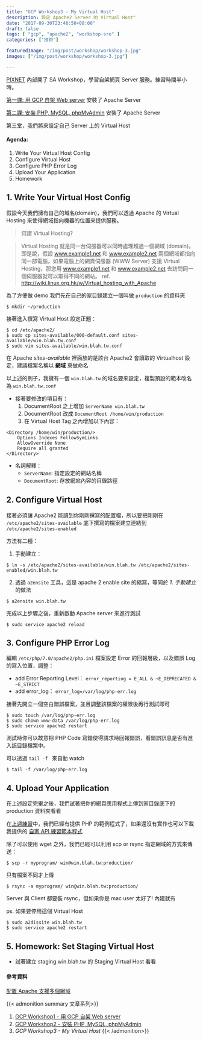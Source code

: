 ```yaml
---
title: "GCP Workshop3 - My Virtual Host"
description: 設定 Apache2 Server 的 Virtual Host"
date: "2017-09-30T23:46:50+08:00"
draft: false
tags: [ "gcp", "apache2", "workshop-sre" ]
categories: ["技術"]

featuredImage: "/img/post/workshop/workshop-3.jpg"
images: ["/img/post/workshop/workshop-3.jpg"]

---
```


[PIXNET](https://www.pixnet.net/career) 內部開了 SA Workshop，學習自架網頁 Server 服務。練習時間半小時。

[第一課: 用 GCP 自架 Web server](/workshop1---用-gcp-自架-web-server/) 安裝了 Apache Server

[第二課: 安裝 PHP, MySQL, phpMyAdmin](/workshop2---安裝-php-mysql-phpmyadmin/) 安裝了 Apache Server

第三堂，我們將來設定自己 Server 上的 Virtual Host

<!--more-->

#### Agenda:
1. Write Your Virtual Host Config
2. Configure Virtual Host
3. Configure PHP Error Log
4. Upload Your Application
5. Homework

## 1. Write Your Virtual Host Config

假設今天我們擁有自己的域名(domain)，我們可以透過 Apache 的 Virtual Hosting 來使得網域指向機器的位置來提供服務。

> 何謂 Virtual Hosting?

> Virtual Hosting 就是同一台伺服器可以同時處理超過一個網域 (domain)。即是說，假設 www.example1.net 和 www.example2.net
兩個網域都指向同一部電腦，如果電腦上的網頁伺服器 (WWW Server) 支援 Virtual Hosting，那您用 www.example1.net 和 www.example2.net
去訪問同一個伺服器就可以取得不同的網站。
> ref. http://wiki.linux.org.hk/w/Virtual_hosting_with_Apache


為了方便做 demo 我們先在自己的家目錄建立一個叫做 `production` 的資料夾
```SHELL
$ mkdir ~/production
```

接著進入撰寫 Virtual Host 設定正題：

```SHELL
$ cd /etc/apache2/
$ sudo cp sites-available/000-default.conf sites-available/win.blah.tw.conf
$ sudo vim sites-available/win.blah.tw.conf
```

在 Apache _sites-available_ 裡面放的是該台 Apache2 會讀取的 Virtualhost 設定，建議檔案名稱以 <b class="text-primary">網域</b> 來做命名

以上述的例子，我擁有一個 `win.blah.tw` 的域名要來設定，複製預設的範本改名為 `win.blah.tw.conf`

- 接著要修改的項目有：
    1. DocumentRoot 之上增加 `ServerName win.blah.tw`
    2. DocumentRoot 改成 `DocumentRoot /home/win/production`
    3. 在 Virtual Host Tag 之內增加以下內容：

```
<Directory /home/win/production/>
    Options Indexes FollowSymLinks
    AllowOverride None
    Require all granted
</Directory>
```

- 名詞解釋：
    - `ServerName`: 指定設定的網站名稱
    - `DocumentRoot`: 存放網站內容的目錄路徑

## 2. Configure Virtual Host
接著必須讓 Apache2 能讀到你剛剛撰寫的配置檔，所以要把剛剛在 `/etc/apache2/sites-available` 底下撰寫的檔案建立連結到
 `/etc/apache2/sites-enabled`

方法有二種：

1. 手動建立：
```SHELL
$ ln -s /etc/apache2/sites-available/win.blah.tw /etc/apache2/sites-enabled/win.blah.tw
```

2. 透過 `a2ensite` 工具，這是 apache 2 enable site 的縮寫，等同於 _1. 手動建立_ 的做法
```SHELL
$ a2ensite win.blah.tw
```

完成以上步驟之後，重新啟動 Apache server 來進行測試
```SHELL
$ sudo service apache2 reload
```

## 3. Configure PHP Error Log


編輯 `/etc/php/7.0/apache2/php.ini` 檔案設定 Error 的回報層級，以及錯誤 Log 的寫入位置，調整：

- add Error Reporting Level： `error_reporting = E_ALL & ~E_DEPRECATED & ~E_STRICT`
- add error_log： `error_log=/var/log/php-err.log`

接著先開立一個空白錯誤檔案，並且調整該檔案的權限後再行測試即可

```SHELL
$ sudo touch /var/log/php-err.log
$ sudo chown www-data /var/log/php-err.log
$ sudo service apache2 restart
```


測試時你可以故意把 PHP Code 寫錯使得請求時回報錯誤，看錯誤訊息是否有進入該目錄檔案中。

可以透過 `tail -f ` 來自動 watch

```SHELL
$ tail -f /var/log/php-err.log
```


## 4. Upload Your Application

在上述設定完畢之後，我們試著把你的網頁應用程式上傳到家目錄底下的 production 資料夾看看

在[上週練習](/workshop2---安裝-php-mysql-phpmyadmin/)中，我們已經有提供 PHP 的範例程式了，如果還沒有實作也可以下載我提供的 [自家
API 練習範本程式](https://github.com/kylinfish/pixnet-emma-demo)

除了可以使用 wget 之外，我們已經可以利用 scp or rsync 指定網域的方式來傳送：

```SHELL
$ scp -r myprogram/ win@win.blah.tw:production/
```

只有檔案不同才上傳


```SHELL
$ rsync -a myprogram/ win@win.blah.tw:production/
```
Server 與 Client 都要裝 rsync，但如果你是 mac user 太好了! 內建就有

ps. 如果要停用這個 Virtual Host
```SHELL
$ sudo a2dissite win.blah.tw
$ sudo service apache2 restart
```

## 5. Homework: Set Staging Virtual Host
- 試著建立 staging.win.blah.tw 的 Staging Virtual Host 看看



#### 參考資料
[配置 Apache 支援多個網域](http://wiki.linux.org.hk/w/Virtual_hosting_with_Apache)

{{< admonition summary 文章系列>}}
1. [GCP Workshop1 - 用 GCP 自架 Web server](/sre-workshop1-gcp-vm-server/)
2. [GCP Workshop2 - 安裝 PHP, MySQL, phpMyAdmin](/sre-workshop2-php-configure/)
3. _GCP Workshop3 - My Virtual Host_
{{< /admonition>}}

